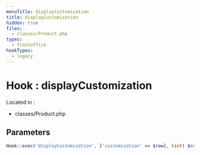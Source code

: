 ```yaml
---
menuTitle: displayCustomization
title: displayCustomization
hidden: true
files:
  - classes/Product.php
types:
  - frontoffice
hookTypes:
  - legacy
---
```


# Hook : displayCustomization

Located in :

  - classes/Product.php

## Parameters

```php
Hook::exec('displayCustomization', ['customization' => $row], (int) $row['id_module']);
```
